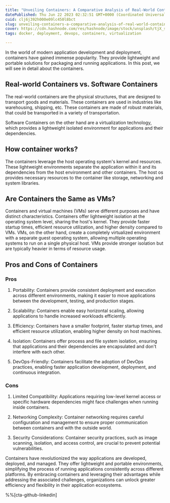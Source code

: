```yaml
---
title: "Unveiling Containers: A Comparative Analysis of Real-World Containers and Software Containers"
datePublished: Thu Jun 22 2023 02:32:51 GMT+0000 (Coordinated Universal Time)
cuid: clj6j392h000e09lc450l8bct
slug: unveiling-containers-a-comparative-analysis-of-real-world-containers-and-software-containers
cover: https://cdn.hashnode.com/res/hashnode/image/stock/unsplash/tjX_sniNzgQ/upload/eec9b98a0619a48e1ae11cac9df8174b.jpeg
tags: docker, deployment, devops, containers, virtualization

---
```


In the world of modern application development and deployment, containers have gained immense popularity. They provide lightweight and portable solutions for packaging and running applications. In this post, we will see in detail about the containers.

## Real-world Containers vs. Software Containers

The real-world containers are the physical structures, that are designed to transport goods and materials. These containers are used in industries like warehousing, shipping, etc. These containers are made of robust materials, that could be transported in a variety of transportation.

Software Containers on the other hand are a virtualization technology, which provides a lightweight isolated environment for applications and their dependencies.

## How container works?

The containers leverage the host operating system's kernel and resources. These lightweight environments separate the application within it and its dependencies from the host environment and other containers. The host os provides necessary resources to the container like storage, networking and system libraries.

## Are Containers the Same as VMs?

Containers and virtual machines (VMs) serve different purposes and have distinct characteristics. Containers offer lightweight isolation at the operating system level, sharing the host's kernel. They provide faster startup times, efficient resource utilization, and higher density compared to VMs. VMs, on the other hand, create a completely virtualized environment with a separate guest operating system, allowing multiple operating systems to run on a single physical host. VMs provide stronger isolation but are typically heavier in terms of resource usage.

## Pros and Cons of Containers

### Pros

1. Portability: Containers provide consistent deployment and execution across different environments, making it easier to move applications between the development, testing, and production stages.
    
2. Scalability: Containers enable easy horizontal scaling, allowing applications to handle increased workloads efficiently.
    
3. Efficiency: Containers have a smaller footprint, faster startup times, and efficient resource utilization, enabling higher density on host machines.
    
4. Isolation: Containers offer process and file system isolation, ensuring that applications and their dependencies are encapsulated and don't interfere with each other.
    
5. DevOps-Friendly: Containers facilitate the adoption of DevOps practices, enabling faster application development, deployment, and continuous integration.
    

### Cons

1. Limited Compatibility: Applications requiring low-level kernel access or specific hardware dependencies might face challenges when running inside containers.
    
2. Networking Complexity: Container networking requires careful configuration and management to ensure proper communication between containers and with the outside world.
    
3. Security Considerations: Container security practices, such as image scanning, isolation, and access control, are crucial to prevent potential vulnerabilities.
    

Containers have revolutionized the way applications are developed, deployed, and managed. They offer lightweight and portable environments, simplifying the process of running applications consistently across different platforms. By embracing containers and leveraging their advantages while addressing the associated challenges, organizations can unlock greater efficiency and flexibility in their application ecosystems.

%%[cta-github-linkedin]